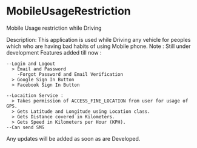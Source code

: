 # MobileUsageRestriction
Mobile Usage restriction while Driving

Description:
This application is used while Driving any vehicle for peoples which who are having bad habits of using Mobile phone.
Note : Still under development
Features added till now : 
    
    --Login and Logout
      > Email and Password
        -Forgot Password and Email Verification
      > Google Sign In Button
      > Facebook Sign In Button
    
    --Locaition Service :
      > Takes permission of ACCESS_FINE_LOCATION from user for usage of GPS.
      > Gets Latitude and Longitude using Location class.
      > Gets Distance covered in Kilometers.
      > Gets Speed in Kilometers per Hour (KPH).
    --Can send SMS
      
Any updates will be added as soon as are Developed.
